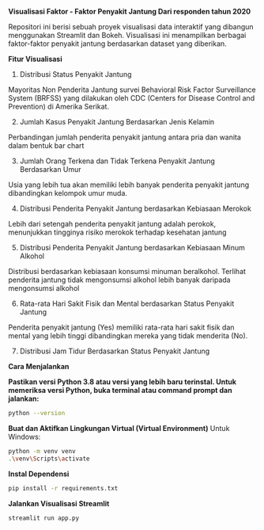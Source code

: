 **Visualisasi  Faktor - Faktor Penyakit Jantung Dari responden tahun 2020**

Repositori ini berisi sebuah proyek visualisasi data interaktif yang dibangun menggunakan Streamlit dan Bokeh. Visualisasi ini menampilkan berbagai faktor-faktor penyakit jantung berdasarkan dataset yang diberikan.

**Fitur Visualisasi**

1.  Distribusi Status Penyakit Jantung
   
Mayoritas Non Penderita Jantung survei Behavioral Risk Factor Surveillance System (BRFSS) yang dilakukan oleh CDC (Centers for Disease Control and Prevention) di Amerika Serikat.

2.  Jumlah Kasus Penyakit Jantung Berdasarkan Jenis Kelamin

Perbandingan jumlah penderita penyakit jantung antara pria dan wanita dalam bentuk bar chart

3. Jumlah Orang Terkena dan Tidak Terkena Penyakit Jantung Berdasarkan Umur

Usia yang lebih tua akan memiliki lebih banyak penderita penyakit jantung dibandingkan kelompok umur muda.

4. Distribusi Penderita Penyakit Jantung berdasarkan Kebiasaan Merokok

Lebih dari setengah penderita penyakit jantung adalah perokok, menunjukkan tingginya risiko merokok terhadap kesehatan jantung

5. Distribusi Penderita Penyakit Jantung berdasarkan Kebiasaan Minum Alkohol

Distribusi berdasarkan kebiasaan konsumsi minuman beralkohol. Terlihat penderita jantung tidak mengonsumsi alkohol lebih banyak daripada mengonsumsi alkohol

6. Rata-rata Hari Sakit Fisik dan Mental berdasarkan Status Penyakit Jantung

Penderita penyakit jantung (Yes) memiliki rata-rata hari sakit fisik dan mental yang lebih tinggi dibandingkan mereka yang tidak menderita (No).

7. Distribusi Jam Tidur Berdasarkan Status Penyakit Jantung

**Cara Menjalankan**


**Pastikan versi Python 3.8 atau versi yang lebih baru terinstal. Untuk memeriksa versi Python, buka terminal atau command prompt dan jalankan:**
```bash
python --version
```

**Buat dan Aktifkan Lingkungan Virtual (Virtual Environment)**
Untuk Windows:
```bash
python -m venv venv
.\venv\Scripts\activate
```

**Instal Dependensi**
```bash
pip install -r requirements.txt
```

**Jalankan Visualisasi Streamlit**
```bash
streamlit run app.py
```
